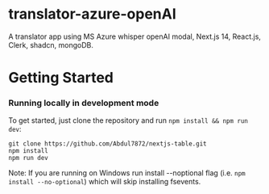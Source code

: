 # translator-azure-openAI
A translator app using MS Azure whisper openAI modal, Next.js 14, React.js, Clerk, shadcn, mongoDB.

# Getting Started
### Running locally in development mode

To get started, just clone the repository and run `npm install && npm run dev`:

    git clone https://github.com/Abdul7872/nextjs-table.git
    npm install
    npm run dev

Note: If you are running on Windows run install --noptional flag (i.e. `npm install --no-optional`) which will skip installing fsevents.
